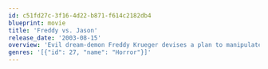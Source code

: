 ```yaml
---
id: c51fd27c-3f16-4d22-b871-f614c2182db4
blueprint: movie
title: 'Freddy vs. Jason'
release_date: '2003-08-15'
overview: 'Evil dream-demon Freddy Krueger devises a plan to manipulate the unstoppable Jason Vorhees into hacking up the teenagers of Elm Street in an effort to make people remember the name Freddy Krueger, thus freeing him from limbo.'
genres: '[{"id": 27, "name": "Horror"}]'
---
```

